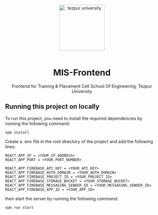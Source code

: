 
<!-- LOGO -->
<br />
<div align="center">
    <a href="https://i.ibb.co/gSvsqGy/tu-logo.png">
        <img src="https://i.ibb.co/gSvsqGy/tu-logo.png" alt="tezpur university" width="150" height="150">
    </a>
    <br/>
    <br/>

# MIS-Frontend
<p>
Frontend for Training &amp; Placement Cell School Of Engineering, Tezpur University
    <br/>
</p>
</div>

## Running this project on locally

To run this project, you need to install the required dependencies by running the following command:

`npm install`

Create a .env file in the root directory of the project and add the following lines:

```
REACT_APP_IP = <YOUR_IP_ADDRESS>
REACT_APP_PORT = <YOUR_PORT_NUMBER>
```

```
REACT_APP_FIREBASE_API_KEY = <YOUR_API_KEY>
REACT_APP_FIREBASE_AUTH_DOMAIN = <YOUR_AUTH_DOMAIN>
REACT_APP_FIREBASE_PROJECT_ID = <YOUR_PROJECT_ID>
REACT_APP_FIREBASE_STORAGE_BUCKET = <YOUR_STORAGE_BUCKET>
REACT_APP_FIREBASE_MESSAGING_SENDER_ID = <YOUR_MESSAGING_SENDER_ID>
REACT_APP_FIREBASE_APP_ID = <YOUR_APP_ID>
```

then start the server by running the following command:

`npm run start`